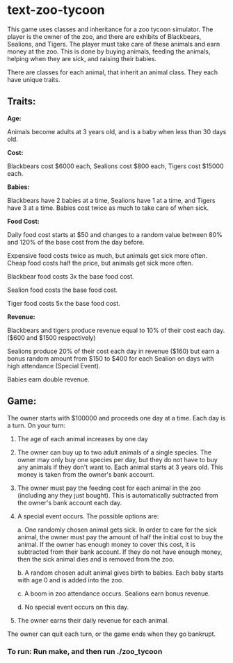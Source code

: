 # text-zoo-tycoon

This game uses classes and inheritance for a zoo tycoon simulator. The player is the owner of the zoo, and there are exhibits of Blackbears, Sealions, and Tigers. The player must take care of these animals and earn money at the zoo. This is done by buying animals, feeding the animals, helping when they are sick, and raising their babies.

There are classes for each animal, that inherit an animal class. They each have unique traits. 

## Traits:

**Age:** 

Animals become adults at 3 years old, and is a baby when less than 30 days old.

**Cost:** 

Blackbears cost $6000 each, Sealions cost $800 each, Tigers cost $15000 each.

**Babies:** 

Blackbears have 2 babies at a time, Sealions have 1 at a time, and Tigers have 3 at a time. Babies cost twice as much to take care of when sick.

**Food Cost:** 

Daily food cost starts at $50 and changes to a random value between 80% and 120% of the base cost from the day before.

Expensive food costs twice as much, but animals get sick more often. Cheap food costs half the price, but animals get sick more often.

Blackbear food costs 3x the base food cost.

Sealion food costs the base food cost.

Tiger food costs 5x the base food cost.

**Revenue:**

Blackbears and tigers produce revenue equal to 10% of their cost each day. ($600 and $1500 respectively)

Sealions produce 20% of their cost each day in revenue ($160) but earn a bonus random amount from $150 to $400 for each Sealion on days with high attendance (Special Event).

Babies earn double revenue. 

## Game:

The owner starts with $100000 and proceeds one day at a time. Each day is a turn. On your turn:

1. The age of each animal increases by one day

2. The owner can buy up to two adult animals of a single species. The owner may only buy one species per day, but they do not have to buy any animals if they don't want to. Each animal starts at 3 years old. This money is taken from the owner's bank account.

3. The owner must pay the feeding cost for each animal in the zoo (including any they just bought). This is automatically subtracted from the owner's bank account each day.

4. A special event occurs. The possible options are: 

    a. One randomly chosen animal gets sick. In order to care for the sick animal, the owner must pay the amount of half the initial cost to buy the animal. If the owner has enough money to cover this cost, it is subtracted from their bank account. If they do not have enough money, then the sick animal dies and is removed from the zoo.

    b. A random chosen adult animal gives birth to babies. Each baby starts with age 0 and is added into the zoo.

    c. A boom in zoo attendance occurs. Sealions earn bonus revenue.

    d. No special event occurs on this day.

5. The owner earns their daily revenue for each animal.

The owner can quit each turn, or the game ends when they go bankrupt. 

### **To run:** Run make, and then run ./zoo_tycoon
